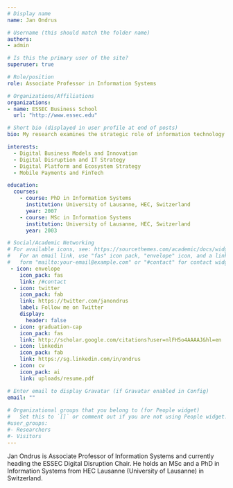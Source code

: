 ```yaml
---
# Display name
name: Jan Ondrus

# Username (this should match the folder name)
authors:
- admin

# Is this the primary user of the site?
superuser: true

# Role/position
role: Associate Professor in Information Systems

# Organizations/Affiliations
organizations:
- name: ESSEC Business School
  url: "http://www.essec.edu"

# Short bio (displayed in user profile at end of posts)
bio: My research examines the strategic role of information technology in the development of digital ecosystems. 

interests:
  - Digital Business Models and Innovation
  - Digital Disruption and IT Strategy
  - Digital Platform and Ecosystem Strategy
  - Mobile Payments and FinTech

education:
  courses:
    - course: PhD in Information Systems
      institution: University of Lausanne, HEC, Switzerland
      year: 2007
    - course: MSc in Information Systems
      institution: University of Lausanne, HEC, Switzerland
      year: 2003

# Social/Academic Networking
# For available icons, see: https://sourcethemes.com/academic/docs/widgets/#icons
#   For an email link, use "fas" icon pack, "envelope" icon, and a link in the
#   form "mailto:your-email@example.com" or "#contact" for contact widget.
 - icon: envelope
    icon_pack: fas
    link: /#contact
  - icon: twitter
    icon_pack: fab
    link: https://twitter.com/janondrus
    label: Follow me on Twitter
    display:
      header: false
  - icon: graduation-cap
    icon_pack: fas
    link: http://scholar.google.com/citations?user=nlFH5o4AAAAJ&hl=en
  - icon: linkedin
    icon_pack: fab
    link: https://sg.linkedin.com/in/ondrus
  - icon: cv
    icon_pack: ai
    link: uploads/resume.pdf

# Enter email to display Gravatar (if Gravatar enabled in Config)
email: ""
  
# Organizational groups that you belong to (for People widget)
#   Set this to `[]` or comment out if you are not using People widget.  
#user_groups:
#- Researchers
#- Visitors
---
```


Jan Ondrus is Associate Professor of Information Systems and currently heading the ESSEC Digital Disruption Chair. He holds an MSc and a PhD in Information Systems from HEC Lausanne (University of Lausanne) in Switzerland.


